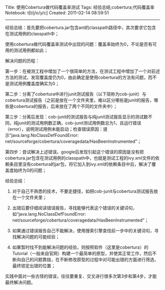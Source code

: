 Title: 使用Cobertura做代码覆盖率测试
Tags: 经验总结;cobertura;代码覆盖率
Notebook: t[t/j/o/y/c]
Created: 2011-02-14 08:59:51

------

经验总结：首先要把cobertura.jar包含ant的classpath路径中，其次要求它包含在测试用例的classpath中；

 
使用cobertura做代码覆盖率测试中出现的问题：覆盖率始终为0，不论是否有可用的测试用例都如此；

 

解决问题的历程：

第一步：在被测工程中增加了一个很简单的方法，在测试工程中增加了一个对前述方法的测试，发现覆盖度仍为0，由此确定是使用cobertura的方法有问题，而不是测试用例覆盖度确实为0；

第二步：分离了cobertura中进行junit测试报告（以下简称为cob-junit）与cobertura测试报告（之前是放在一个文件夹里，难以区分哪些是junit的报告，哪些是cobertura的报告，后来放在了两个不同的文件夹中）；

第三步：分离后发现：cob-junit的测试报告与纯junit测试报告显示的测试数不同，纯junit的测试用例数正确，cob-junit测试用例数总为1，且运行错误（error），说明测试用例未能启动；检查错误原因：提示“java.lang.NoClassDefFoundError: net/sourceforge/cobertura/coveragedata/HasBeenInstrumented”；

第四步：尝试解决上述错误。google后发现引起这个错误的原因是没有把cobertura.jar包含在测试用例的classpath中，也就是测试工程的ivy.xml文件的依赖条目里没有cobertura的jar包，将它加入到ivy.xml的依赖条目中后，解决了覆盖度始终为0的问题；

 

经验总结：

1. 对于自己不熟悉的技术，不要走捷径，如把cob-junit与cobertura测试报告放在一个文件夹里；

2. 出错后要仔细阅读错误报告，寻找能够代表这个错误的关键词句，如“java.lang.NoClassDefFoundError: net/sourceforge/cobertura/coveragedata/HasBeenInstrumented”；

3. 如果通过错误报告自己不能解决，使用搜索引擎查找前一步中的关键词句，寻找解决问题的可能经验；

4. 如果暂时找不到能解决问题的经验，则按照软件（这里是cobertura）的Tutorial（一般来自官网）构建一个最简单的原型，并使其正常工作，然后不断向自己的问题靠拢，在不断修改原型的过程中对可能出错的方面进行筛选，最终锁定出错的位置；

实践中面对一些古怪的错误，往往要重复、交叉进行很多次第3步和第4步，才能最终解决问题。